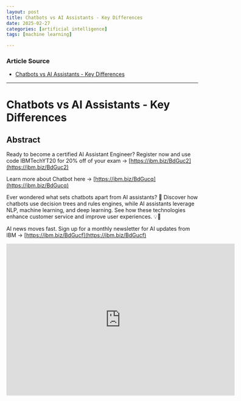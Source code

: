 ```yaml
---
layout: post
title: Chatbots vs AI Assistants - Key Differences
date: 2025-02-27
categories: [artificial intelligence]
tags: [machine learning]

---
```


### Article Source


* [Chatbots vs AI Assistants - Key Differences](https://www.youtube.com/watch?v=M2C-yFocLu0)

---


# Chatbots vs AI Assistants - Key Differences


## Abstract

Ready to become a certified AI Assistant Engineer? Register now and use code IBMTechYT20 for 20% off of your exam → [https://ibm.biz/BdGuc2](https://ibm.biz/BdGuc2)

Learn more about Chatbot here → [https://ibm.biz/BdGucq](https://ibm.biz/BdGucq)

Ever wondered what sets chatbots apart from AI assistants? 🤔 Discover how chatbots use decision trees and rules engines, while AI assistants leverage NLP, machine learning, and deep learning. See how these technologies enhance customer service and improve user experiences. 💡🤖

AI news moves fast. Sign up for a monthly newsletter for AI updates from IBM → [https://ibm.biz/BdGucf](https://ibm.biz/BdGucf)

<iframe width="600" height="400" src="https://www.youtube.com/embed/M2C-yFocLu0?si=u9fn3jc746kBdjh5" title="YouTube video player" frameborder="0" allow="accelerometer; autoplay; clipboard-write; encrypted-media; gyroscope; picture-in-picture; web-share" referrerpolicy="strict-origin-when-cross-origin" allowfullscreen></iframe>
